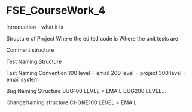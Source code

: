 # FSE_CourseWork_4
Introduction - what it is 

Structure of Project
Where the edited code is
Where the unit tests are 

Comment structure

Test Naming Structure

Test Naming Convention
100 level = email
200 level = project
300 level = email system 

Bug Naming Structure
BUG100 LEVEL = EMAIL
BUG200 LEVEL... 

ChangeNaming structure
CHGNE100 LEVEL = EMAIL

